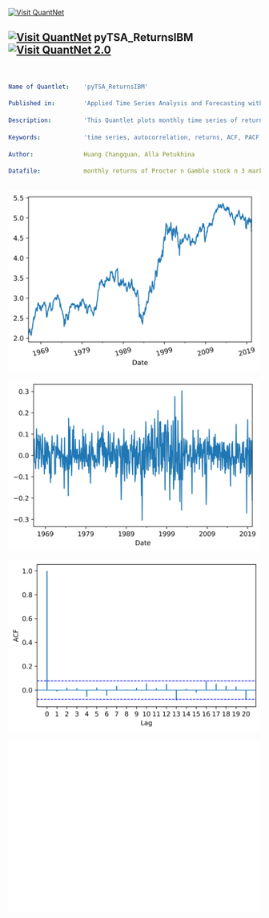 [<img src="https://github.com/QuantLet/Styleguide-and-FAQ/blob/master/pictures/banner.png" width="888" alt="Visit QuantNet">](http://quantlet.de/)

## [<img src="https://github.com/QuantLet/Styleguide-and-FAQ/blob/master/pictures/qloqo.png" alt="Visit QuantNet">](http://quantlet.de/) **pyTSA_ReturnsIBM** [<img src="https://github.com/QuantLet/Styleguide-and-FAQ/blob/master/pictures/QN2.png" width="60" alt="Visit QuantNet 2.0">](http://quantlet.de/)

```yaml


Name of Quantlet:    'pyTSA_ReturnsIBM'

Published in:        'Applied Time Series Analysis and Forecasting with Python'

Description:         'This Quantlet plots monthly time series of returns of Procter and Gamble from 1961 to 2016 and  their ACF and PACF (Example, 2.4 Figures 2.8-2.9 in the book)'

Keywords:            'time series, autocorrelation, returns, ACF, PACF, plot, visualisation'

Author:              Huang Changquan, Alla Petukhina

Datafile:            monthly returns of Procter n Gamble stock n 3 market indexes 1961 to 2016.csv



```

![Picture1](pyTSA_TrendIBM_fig9-5.png)

![Picture2](pyTSA_TrendIBM_fig9-6.png)

![Picture3](pyTSA_TrendIBM_fig9-7.png)

![Picture4](pyTSA_TrendIBM_fig9-8.png)